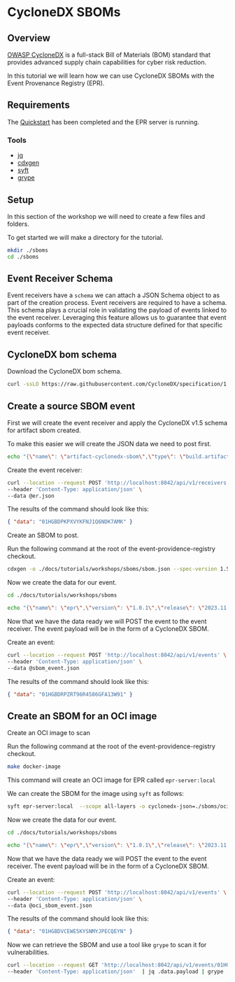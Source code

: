 # CycloneDX SBOMs

## Overview

[OWASP CycloneDX](https://cyclonedx.org/specification/overview/) is a full-stack
Bill of Materials (BOM) standard that provides advanced supply chain
capabilities for cyber risk reduction.

In this tutorial we will learn how we can use CycloneDX SBOMs with the Event
Provenance Registry (EPR).

## Requirements

The [Quickstart](../quickstart/README.md) has been completed and the EPR server
is running.

### Tools

- [jq](https://jqlang.github.io/jq/)
- [cdxgen](https://github.com/CycloneDX/cdxgen)
- [syft](https://github.com/anchore/syft)
- [grype](https://github.com/anchore/grype)

## Setup

In this section of the workshop we will need to create a few files and folders.

To get started we will make a directory for the tutorial.

```bash
mkdir ./sboms
cd ./sboms
```

## Event Receiver Schema

Event receivers have a `schema` we can attach a JSON Schema object to as part of
the creation process. Event receivers are required to have a schema. This schema
plays a crucial role in validating the payload of events linked to the event
receiver. Leveraging this feature allows us to guarantee that event payloads
conforms to the expected data structure defined for that specific event
receiver.

## CycloneDX bom schema

Download the CycloneDX bom schema.

```bash
curl -ssLO https://raw.githubusercontent.com/CycloneDX/specification/1.5/schema/bom-1.5.schema.json
```

## Create a source SBOM event

First we will create the event receiver and apply the CycloneDX v1.5 schema for
artifact sbom created.

To make this easier we will create the JSON data we need to post first.

```bash
echo "{\"name\": \"artifact-cyclonedx-sbom\",\"type\": \"build.artifact.cyclonedx.sbom\",\"version\": \"1.0.0\",\"description\": \"Artifact CycloneDX v1.5 SBOMs\",\"enabled\": true,\"schema\": $(cat bom-1.5.schema.json)}" | jq > er.json
```

Create the event receiver:

```bash
curl --location --request POST 'http://localhost:8042/api/v1/receivers' \
--header 'Content-Type: application/json' \
--data @er.json
```

The results of the command should look like this:

```json
{ "data": "01HGBDPKPXVYKFNJ1Q6NDK7AMK" }
```

Create an SBOM to post.

Run the following command at the root of the event-providence-registry checkout.

```bash
cdxgen -o ./docs/tutorials/workshops/sboms/sbom.json --spec-version 1.5
```

Now we create the data for our event.

```bash
cd ./docs/tutorials/workshops/sboms
```

```bash
echo "{\"name\": \"epr\",\"version\": \"1.0.1\",\"release\": \"2023.11.16\",\"platform_id\": \"aarch64-gnu-linux-7\",\"package\": \"oci\",\"description\": \"scan source code for OCI image EPR\",\"payload\": $(cat sbom.json),\"success\": true,\"event_receiver_id\": \"01HGBDPKPXVYKFNJ1Q6NDK7AMK\"}" | jq > sbom_event.json
```

Now that we have the data ready we will POST the event to the event receiver.
The event payload will be in the form of a CycloneDX SBOM.

Create an event:

```bash
curl --location --request POST 'http://localhost:8042/api/v1/events' \
--header 'Content-Type: application/json' \
--data @sbom_event.json
```

The results of the command should look like this:

```json
{ "data": "01HGBDRPZRT96R4586GFA13W91" }
```

## Create an SBOM for an OCI image

Create an OCI image to scan

Run the following command at the root of the event-providence-registry checkout.

```bash
make docker-image
```

This command will create an OCI image for EPR called `epr-server:local`

We can create the SBOM for the image using `syft` as follows:

```bash
syft epr-server:local  --scope all-layers -o cyclonedx-json=./sboms/oci_sbom.json
```

Now we create the data for our event.

```bash
cd ./docs/tutorials/workshops/sboms
```

```bash
echo "{\"name\": \"epr\",\"version\": \"1.0.1\",\"release\": \"2023.11.16\",\"platform_id\": \"aarch64-gnu-linux-7\",\"package\": \"oci\",\"description\": \"scan of the EPR OCI image\",\"payload\": $(cat oci_sbom.json),\"success\": true,\"event_receiver_id\": \"01HGBDPKPXVYKFNJ1Q6NDK7AMK\"}" | jq > oci_sbom_event.json
```

Now that we have the data ready we will POST the event to the event receiver.
The event payload will be in the form of a CycloneDX SBOM.

Create an event:

```bash
curl --location --request POST 'http://localhost:8042/api/v1/events' \
--header 'Content-Type: application/json' \
--data @oci_sbom_event.json
```

The results of the command should look like this:

```json
{ "data": "01HGBDVCEWE5KYSNMYJPECQEYN" }
```

Now we can retrieve the SBOM and use a tool like `grype` to scan it for
vulnerabilities.

```bash
curl --location --request GET 'http://localhost:8042/api/v1/events/01HGBDVCEWE5KYSNMYJPECQEYN' \
--header 'Content-Type: application/json'  | jq .data.payload | grype
```
